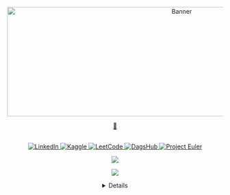 <p align="center">
  <img src="img/hello.gif" alt="Banner" height='256px' width="800px">
</p>

<a href="https://huggingface.co/joshuarwanda">
  <p align="center">
    <b>🤗</b>
  </p>
</a>

<p align="center">
<br>
    <a href="https://www.linkedin.com/in/joshua-rwanda-a902b51a6">
        <img src="https://img.shields.io/badge/LinkedIn-purple?style=flat-square&logo=linkedin" alt="LinkedIn">
    </a>
    <a href="https://www.kaggle.com/joshuarwanda">
        <img src="https://img.shields.io/badge/Kaggle-purple?style=flat-square&logo=kaggle" alt="Kaggle">
    </a>
    <a href="https://leetcode.com/joshuarwanda/">
        <img src="https://img.shields.io/badge/LeetCode-purple?style=flat-square&logo=LeetCode" alt="LeetCode">
    </a>
    <a href="https://dagshub.com/joshuarwanda">
        <img src="https://img.shields.io/badge/DagsHub-purple?style=flat-square&logo=dagshub" alt="DagsHub">
    </a>
    <a href="https://projecteuler.net/profile/joshuarwanda.png">
        <img src="https://img.shields.io/badge/ProjectEuler-purple?style=flat-square&logo=dagshub" alt="Project Euler">
    </a>
<p>

<p align="center">
  <a href="https://github.com/joshuarwanda">
    <img src="https://komarev.com/ghpvc/?username=joshuarwanda&color=blue&style=flat)" />
  </a>
</p>

<p align="center">
  <img src="https://github-readme-stats.vercel.app/api?username=joshuarwanda&show_icons=true&theme=dark">
</p>

<p align="center">
<Details align="center">
  <summary align="center">Details</summary>
  <div align="center">
    <a href="https://github.com/joshuarwanda">
      <img src="http://github-profile-summary-cards.vercel.app/api/cards/profile-details?username=joshuarwanda&theme=transparent" />
    </a>
    <a href="https://github.com/joshuarwanda">
      <img src="https://github-readme-streak-stats.herokuapp.com/?user=joshuarwanda&hide_border=true&card_width=338&theme=transparent" />
    </a>
    <a href="https://github.com/joshuarwanda">
      <img src="http://github-profile-summary-cards.vercel.app/api/cards/stats?username=joshuarwanda&theme=transparent" />
    </a>
    <a href="https://github.com/joshuarwanda">
      <img src="https://github-readme-stats.vercel.app/api/top-langs/?username=joshuarwanda&langs_count=10&exclude_repo=&hide=layout=default&card_width=699&hide_border=true&theme=transparent" />
    </a>
  </div>
</Details>
<!-- ![GitHub Grade](https://github-readme-stats.vercel.app/api?username=joshuarwanda&show_icons=true&theme=dark) -->

